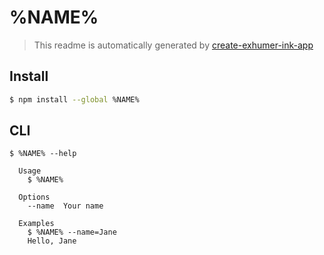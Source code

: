 # %NAME%

> This readme is automatically generated by [create-exhumer-ink-app](https://github.com/eXhumer/create-exhumer-ink-app)

## Install

```bash
$ npm install --global %NAME%
```

## CLI

```
$ %NAME% --help

  Usage
    $ %NAME%

  Options
    --name  Your name

  Examples
    $ %NAME% --name=Jane
    Hello, Jane
```
